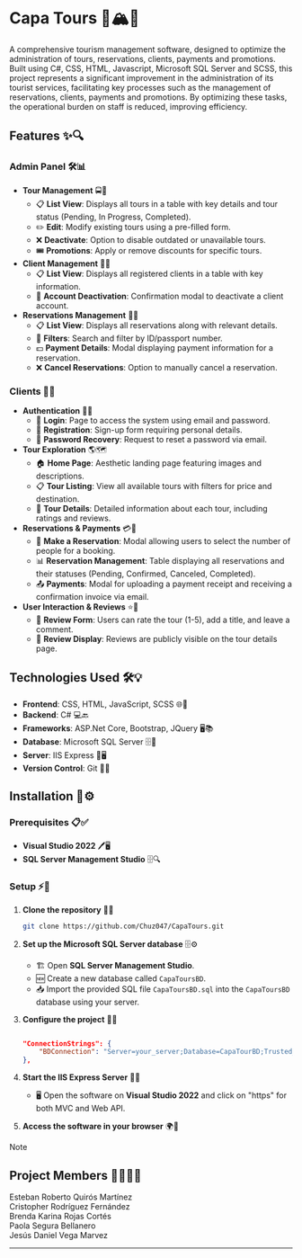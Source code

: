 # Capa Tours 🦜🏔️🍃

A comprehensive tourism management software, designed to optimize the administration of tours, reservations, clients, payments and
promotions. Built using C#, CSS, HTML, Javascript, Microsoft SQL Server and SCSS, this project represents a significant improvement in the administration of its tourist services, facilitating key processes such as the management of reservations, clients, payments and promotions. By optimizing these tasks, the operational burden on staff is reduced, improving efficiency.

## Features ✨🔍

### Admin Panel 🛠️📊

- **Tour Management** 🚍📅
    - 📋 **List View**: Displays all tours in a table with key details and tour status (Pending, In Progress, Completed).
    - ✏️ **Edit**: Modify existing tours using a pre-filled form.
    - ❌ **Deactivate**: Option to disable outdated or unavailable tours.
    - 🎟️ **Promotions**: Apply or remove discounts for specific tours.
- **Client Management** 👥📜
    - 📋 **List View**: Displays all registered clients in a table with key information.
    - 🚫 **Account Deactivation**: Confirmation modal to deactivate a client account.
- **Reservations Management** 📅📑
    - 📋 **List View**: Displays all reservations along with relevant details.
    - 🔎 **Filters**: Search and filter by ID/passport number.
    - 💵 **Payment Details**: Modal displaying payment information for a reservation.
    - ❌ **Cancel Reservations**: Option to manually cancel a reservation.

### Clients 👤🔑

- **Authentication** 🔐📲
    - 🔑 **Login**: Page to access the system using email and password.
    - 📄 **Registration**: Sign-up form requiring personal details.
    - 📩 **Password Recovery**: Request to reset a password via email.
- **Tour Exploration** 🌎🗺️
    - 🏠 **Home Page**: Aesthetic landing page featuring images and descriptions.
    - 📋 **Tour Listing**: View all available tours with filters for price and destination.
    - 📖 **Tour Details**: Detailed information about each tour, including ratings and reviews.
- **Reservations & Payments** 💳📝
    - 📅 **Make a Reservation**: Modal allowing users to select the number of people for a booking.
    - 📊 **Reservation Management**: Table displaying all reservations and their statuses (Pending, Confirmed, Canceled, Completed).
    - 📤 **Payments**: Modal for uploading a payment receipt and receiving a confirmation invoice via email.
- **User Interaction & Reviews** ⭐📝
    - 💬 **Review Form**: Users can rate the tour (1-5), add a title, and leave a comment.
    - 👀 **Review Display**: Reviews are publicly visible on the tour details page.

## Technologies Used 🛠️💡

- **Frontend**: CSS, HTML, JavaScript, SCSS 🌐🎨
- **Backend**: C# 💻🔙
- **Frameworks**: ASP.Net Core, Bootstrap, JQuery 🖥️📚
- **Database**: Microsoft SQL Server 🗄️🔗
- **Server**: IIS Express 🔷🖥️
- **Version Control**: Git 🔂📁

## Installation 🚀⚙️

### Prerequisites 📋✅

- **Visual Studio 2022** 🖊️🖥️
- **SQL Server Management Studio** 🗄️🔍

### Setup ⚡🔧

1. **Clone the repository** 📂🔄

    ```bash
    git clone https://github.com/Chuz047/CapaTours.git
    ```

2. **Set up the Microsoft SQL Server database** 🗄️⚙️

   - 🏗️ Open **SQL Server Management Studio**.
   - 🆕 Create a new database called `CapaToursBD`.
   - 📥 Import the provided SQL file `CapaToursBD.sql` into the `CapaToursBD` database using your server.

3. **Configure the project** 📝🔧

    ```appsettings.json (Web API)

    "ConnectionStrings": {
        "BDConnection": "Server=your_server;Database=CapaTourBD;Trusted_Connection=True;TrustServerCertificate=True"
    },

    ```

4. **Start the IIS Express Server** 🚀🌐

    - 🖥️ Open the software on **Visual Studio 2022** and click on "https" for both MVC and Web API.

5. **Access the software in your browser** 🌍🔗

>[!NOTE]
>## Project Members 🧑🏻‍💻👥
>Esteban Roberto Quirós Martínez <br>
>Cristopher Rodríguez Fernández <br>
>Brenda Karina Rojas Cortés <br>
>Paola Segura Bellanero <br>
>Jesús Daniel Vega Marvez <br>
***
